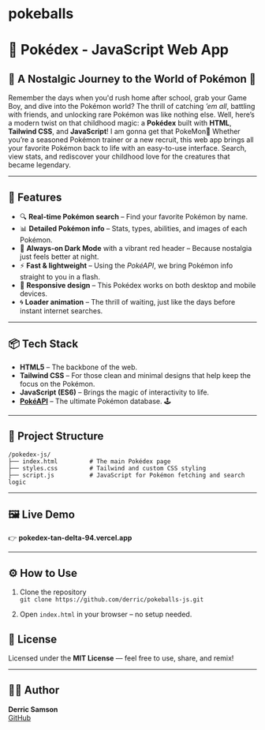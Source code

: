 # pokeballs
# 🔴 Pokédex - JavaScript Web App

## 🌟 A Nostalgic Journey to the World of Pokémon 🌟

Remember the days when you'd rush home after school, grab your Game Boy, and dive into the Pokémon world? The thrill of catching *’em all*, battling with friends, and unlocking rare Pokémon was like nothing else. Well, here’s a modern twist on that childhood magic: a **Pokédex** built with **HTML**, **Tailwind CSS**, and **JavaScript**!
I am gonna get that PokeMon🤩
Whether you’re a seasoned Pokémon trainer or a new recruit, this web app brings all your favorite Pokémon back to life with an easy-to-use interface. Search, view stats, and rediscover your childhood love for the creatures that became legendary.

---

## 🚀 Features

- 🔍 **Real-time Pokémon search** – Find your favorite Pokémon by name.
- 📊 **Detailed Pokémon info** – Stats, types, abilities, and images of each Pokémon.
- 🎨 **Always-on Dark Mode** with a vibrant red header – Because nostalgia just feels better at night.
- ⚡ **Fast & lightweight** – Using the *PokéAPI*, we bring Pokémon info straight to you in a flash.
- 📱 **Responsive design** – This Pokédex works on both desktop and mobile devices.
- 🌀 **Loader animation** – The thrill of waiting, just like the days before instant internet searches.

---

## 📦 Tech Stack

- **HTML5** – The backbone of the web.
- **Tailwind CSS** – For those clean and minimal designs that help keep the focus on the Pokémon.
- **JavaScript (ES6)** – Brings the magic of interactivity to life.
- **[PokéAPI](https://pokeapi.co/)** – The ultimate Pokémon database. 🕹️

---

## 📁 Project Structure

```
/pokedex-js/
├── index.html         # The main Pokédex page
├── styles.css         # Tailwind and custom CSS styling
├── script.js          # JavaScript for Pokémon fetching and search logic

```

---

## 🖼 Live Demo

👉 **pokedex-tan-delta-94.vercel.app**

---

## ⚙️ How to Use

1. Clone the repository  
   `git clone https://github.com/derric/pokeballs-js.git`

2. Open `index.html` in your browser – no setup needed.



## 📝 License

Licensed under the **MIT License** — feel free to use, share, and remix!

---

## 👨‍💻 Author

**Derric Samson**  
[GitHub](https://github.com/derric01)  
